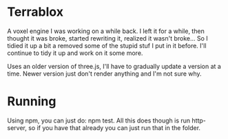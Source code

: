 # Terrablox

A voxel engine I was working on a while back.
I left it for a while, then thought it was broke, started rewriting it, realized it wasn't broke...
So I tidied it up a bit a removed some of the stupid stuf I put in it before.
I'll continue to tidy it up and work on it some more.

Uses an older version of three.js, I'll have to gradually update a version at a time.
Newer version just don't render anything and I'm not sure why.


# Running

Using npm, you can just do: npm test. All this does though is run http-server, so if you have that already you can just run that in the folder.

